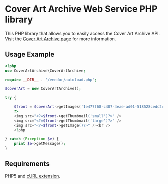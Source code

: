 # Cover Art Archive Web Service PHP library

This PHP library that allows you to easily access the Cover Art Archive API. Visit the [Cover Art Archive page](http://musicbrainz.org/doc/Cover_Art_Archive) for more information.

## Usage Example


```php
<?php
use CoverArtArchive\CoverArtArchive;

require __DIR__ . '/vendor/autoload.php';

$coverArt = new CoverArtArchive();

try {

    $front = $coverArt->getImages('1e477f68-c407-4eae-ad01-518528cedc2c')->getFrontImage();
    ?>
    <img src="<?=$front->getThumbnail('small')?>" />
    <img src="<?=$front->getThumbnail('large')?>" />
    <img src="<?=$front->getImage()?>" /><br />
    <?php

} catch (Exception $e) {
    print $e->getMessage();    
}
```

## Requirements
PHP5 and [cURL extension](http://php.net/manual/en/book.curl.php).